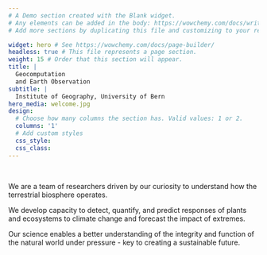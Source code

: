 ```yaml
---
# A Demo section created with the Blank widget.
# Any elements can be added in the body: https://wowchemy.com/docs/writing-markdown-latex/
# Add more sections by duplicating this file and customizing to your requirements.

widget: hero # See https://wowchemy.com/docs/page-builder/
headless: true # This file represents a page section.
weight: 15 # Order that this section will appear.
title: |
  Geocomputation  
  and Earth Observation
subtitle: |
  Institute of Geography, University of Bern
hero_media: welcome.jpg
design:
  # Choose how many columns the section has. Valid values: 1 or 2.
  columns: '1'
  # Add custom styles
  css_style:
  css_class:
---
```


<br>

We are a team of researchers driven by our curiosity to understand how the terrestrial biosphere operates. 

We develop capacity to detect, quantify, and predict responses of plants and ecosystems to climate change and forecast the impact of extremes.

Our science enables a better understanding of the integrity and function of the natural world under pressure - key to creating a sustainable future.
